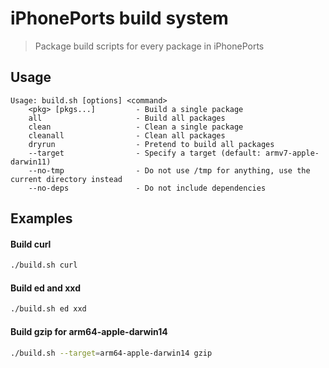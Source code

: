 # iPhonePorts build system

> Package build scripts for every package in iPhonePorts

## Usage

```
Usage: build.sh [options] <command>
    <pkg> [pkgs...]         - Build a single package
    all                     - Build all packages
    clean                   - Clean a single package
    cleanall                - Clean all packages
    dryrun                  - Pretend to build all packages
    --target                - Specify a target (default: armv7-apple-darwin11)
    --no-tmp                - Do not use /tmp for anything, use the current directory instead
    --no-deps               - Do not include dependencies
```

## Examples

#### Build curl
```sh
./build.sh curl
```

#### Build ed and xxd
```sh
./build.sh ed xxd
```

#### Build gzip for arm64-apple-darwin14
```sh
./build.sh --target=arm64-apple-darwin14 gzip
```
